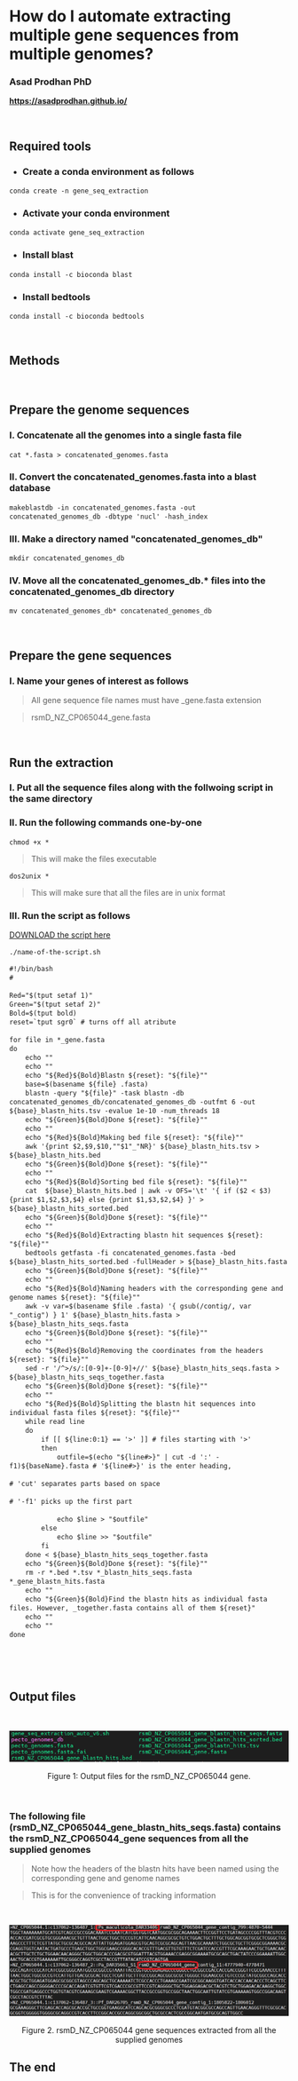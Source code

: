 # **How do I automate extracting multiple gene sequences from multiple genomes?** <br />


### **Asad Prodhan PhD** 

**https://asadprodhan.github.io/**

<br />


## **Required tools**


- ### Create a conda environment as follows


```
conda create -n gene_seq_extraction
```


- ### Activate your conda environment


```
conda activate gene_seq_extraction
```


- ### Install blast


```
conda install -c bioconda blast
```


- ### Install bedtools


```
conda install -c bioconda bedtools
```


<br />


## **Methods**


<br />


## Prepare the genome sequences


### I. Concatenate all the genomes into a single fasta file


```
cat *.fasta > concatenated_genomes.fasta
```


### II. Convert the concatenated_genomes.fasta into a blast database


```
makeblastdb -in concatenated_genomes.fasta -out concatenated_genomes_db -dbtype 'nucl' -hash_index
```


### III. Make a directory named "concatenated_genomes_db"


```
mkdir concatenated_genomes_db
``` 


### IV. Move all the concatenated_genomes_db.* files into the concatenated_genomes_db directory


```
mv concatenated_genomes_db* concatenated_genomes_db 
``` 


<br />


## Prepare the gene sequences


### I. Name your genes of interest as follows


> All gene sequence file names must have _gene.fasta extension

> rsmD_NZ_CP065044_gene.fasta


<br />


## Run the extraction


### I. Put all the sequence files along with the follwoing script in the same directory 


### II. Run the following commands one-by-one


```
chmod +x *
```


> This will make the files executable


```
dos2unix *
```


> This will make sure that all the files are in unix format



### III. Run the script as follows


[DOWNLOAD the script here](https://github.com/asadprodhan/Gene_seq_extraction_from_multiple_genomes/blob/main/gene_seq_extraction_auto_v10.sh) 


```
./name-of-the-script.sh
```



```
#!/bin/bash
#

Red="$(tput setaf 1)"
Green="$(tput setaf 2)"
Bold=$(tput bold)
reset=`tput sgr0` # turns off all atribute

for file in *_gene.fasta
do
    echo ""
    echo ""
    echo "${Red}${Bold}Blastn ${reset}: "${file}"" 
    base=$(basename ${file} .fasta)
    blastn -query "${file}" -task blastn -db concatenated_genomes_db/concatenated_genomes_db -outfmt 6 -out ${base}_blastn_hits.tsv -evalue 1e-10 -num_threads 18 
    echo "${Green}${Bold}Done ${reset}: "${file}""
    echo ""
    echo "${Red}${Bold}Making bed file ${reset}: "${file}"" 
    awk '{print $2,$9,$10,""$1"_"NR}' ${base}_blastn_hits.tsv > ${base}_blastn_hits.bed
    echo "${Green}${Bold}Done ${reset}: "${file}""
    echo ""
    echo "${Red}${Bold}Sorting bed file ${reset}: "${file}"" 
    cat  ${base}_blastn_hits.bed | awk -v OFS='\t' '{ if ($2 < $3) {print $1,$2,$3,$4} else {print $1,$3,$2,$4} }' >  ${base}_blastn_hits_sorted.bed
    echo "${Green}${Bold}Done ${reset}: "${file}""
    echo ""
    echo "${Red}${Bold}Extracting blastn hit sequences ${reset}: "${file}"" 
    bedtools getfasta -fi concatenated_genomes.fasta -bed ${base}_blastn_hits_sorted.bed -fullHeader > ${base}_blastn_hits.fasta
    echo "${Green}${Bold}Done ${reset}: "${file}""
    echo ""
    echo "${Red}${Bold}Naming headers with the corresponding gene and genome names ${reset}: "${file}""
    awk -v var=$(basename $file .fasta) '{ gsub(/contig/, var "_contig") } 1' ${base}_blastn_hits.fasta > ${base}_blastn_hits_seqs.fasta
    echo "${Green}${Bold}Done ${reset}: "${file}""
    echo ""
    echo "${Red}${Bold}Removing the coordinates from the headers ${reset}: "${file}""
    sed -r '/^>/s/:[0-9]+-[0-9]+//' ${base}_blastn_hits_seqs.fasta > ${base}_blastn_hits_seqs_together.fasta
    echo "${Green}${Bold}Done ${reset}: "${file}""
    echo ""
    echo "${Red}${Bold}Splitting the blastn hit sequences into individual fasta files ${reset}: "${file}""
    while read line
    do
        if [[ ${line:0:1} == '>' ]] # files starting with '>'
        then
            outfile=$(echo "${line#>}" | cut -d ':' -f1)${baseName}.fasta # '${line#>}' is the enter heading, 
                                                                       # 'cut' separates parts based on space
                                                                       # '-f1' picks up the first part
                                                           
            echo $line > "$outfile"
        else
            echo $line >> "$outfile"
        fi
    done < ${base}_blastn_hits_seqs_together.fasta
    echo "${Green}${Bold}Done ${reset}: "${file}""
    rm -r *.bed *.tsv *_blastn_hits_seqs.fasta *_gene_blastn_hits.fasta
    echo ""
    echo "${Green}${Bold}Find the blastn hits as individual fasta files. However, _together.fasta contains all of them ${reset}"
    echo ""
    echo ""
done



```


<br />



## **Output files**


<br />
<p align="center">
  <img 
    src="https://github.com/asadprodhan/gene_seq_extraction_from_multiple_genomes/blob/main/Output_files.PNG"
  >
</p>
<p align = "center">
Figure 1: Output files for the rsmD_NZ_CP065044 gene.
</p>


<br />


### The following file (rsmD_NZ_CP065044_gene_blastn_hits_seqs.fasta) contains the rsmD_NZ_CP065044_gene sequences from all the supplied genomes  


> Note how the headers of the blastn hits have been named using the corresponding gene and genome names


> This is for the convenience of tracking information


<br />
<p align="center">
  <img 
    src="https://github.com/asadprodhan/Gene_seq_extraction_from_multiple_genomes/blob/main/Extracted_sequences_v2.png"
  >
</p>
<p align = "center">
Figure 2. rsmD_NZ_CP065044 gene sequences extracted from all the supplied genomes
</p>


## The end


